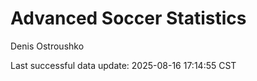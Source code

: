 # Advanced Soccer Statistics
Denis Ostroushko

<!-- gfm -->

Last successful data update: 2025-08-16 17:14:55 CST
